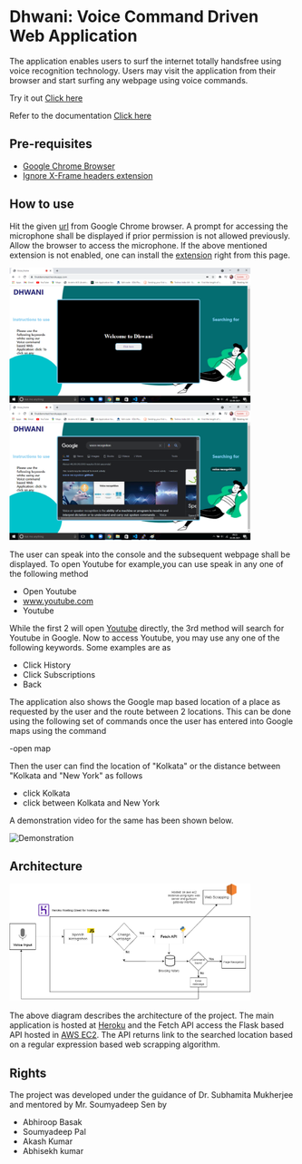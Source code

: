 # Dhwani: Voice Command Driven Web Application

The application enables users to surf the internet totally handsfree using voice recognition technology. Users may visit the application from their browser and start surfing any webpage using voice commands. 

Try it out [Click here](https://finaldemotest.herokuapp.com/)

Refer to the documentation [Click here]()


## Pre-requisites

- [Google Chrome Browser](https://www.google.com/intl/en_in/chrome/)
- [Ignore X-Frame headers extension](https://chrome.google.com/webstore/detail/ignore-x-frame-headers/gleekbfjekiniecknbkamfmkohkpodhe/related)


## How to use

Hit the given [url](https://finaldemotest.herokuapp.com/) from Google Chrome browser. A prompt for accessing the microphone shall be displayed if prior permission is not allowed previously. Allow the browser to access the microphone. If the above mentioned extension is not enabled, one can install the [extension](https://chrome.google.com/webstore/detail/ignore-x-frame-headers/gleekbfjekiniecknbkamfmkohkpodhe/related) right from this page.


<img src="media/initial.png" width="425"/>         <img src="media/search.png" width="425"/> 

The user can speak into the console and the subsequent webpage shall be displayed. 
To open Youtube for example,you can use speak in any one of the following method

- Open Youtube
- www.youtube.com
- Youtube

While the first 2 will open [Youtube](https://www.youtube.com/) directly, the 3rd method will search for Youtube in Google. Now to access Youtube, you may use any one of the following keywords. Some examples are as

- Click History
- Click Subscriptions
- Back

The application also shows the Google map based location of a place as requested by the user and the route between 2 locations. This can be done using the following set of commands once the user has entered into Google maps using the command 

-open map

Then the user can find the location of "Kolkata" or the distance between "Kolkata and "New York" as follows

- click Kolkata
- click between Kolkata and New York


A demonstration video for the same has been shown below.

![Demonstration](media/recording.gif)

## Architecture

<img src="media/workflow.png" width="425"/>

The above diagram describes the architecture of the project. The main application is hosted at [Heroku](https://finaldemotest.herokuapp.com/) and the Fetch API access the Flask based API hosted in [AWS EC2](http://52.66.204.194:8000/). The API returns link to the searched location based on a regular expression based web scrapping algorithm.


## Rights

The project was developed under the guidance of Dr. Subhamita Mukherjee  and mentored by Mr. Soumyadeep Sen by

- Abhiroop Basak
- Soumyadeep Pal
- Akash Kumar
- Abhisekh kumar




